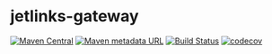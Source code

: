 # jetlinks-gateway
[![Maven Central](https://img.shields.io/maven-central/v/org.jetlinks/jetlinks-gateway.svg)](http://search.maven.org/#search%7Cga%7C1%7Cjetlinks-gateway)
[![Maven metadata URL](https://img.shields.io/maven-metadata/v/https/oss.sonatype.org/content/repositories/snapshots/org/jetlinks/jetlinks-gateway/maven-metadata.xml.svg)](https://oss.sonatype.org/content/repositories/snapshots/org/jetlinks/jetlinks-gateway)
[![Build Status](https://travis-ci.com/jetlinks/jetlinks-gateway.svg?branch=master)](https://travis-ci.com/jetlinks/jetlinks-gateway)
[![codecov](https://codecov.io/gh/jetlinks/jetlinks-gateway/branch/master/graph/badge.svg)](https://codecov.io/gh/jetlinks/jetlinks-gateway)
